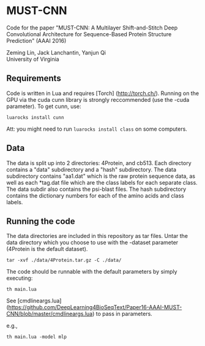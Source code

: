 # MUST-CNN

Code for the paper "MUST-CNN:	A	Multilayer	Shift-and-Stitch	Deep	Convolutional	Architecture	for	Sequence-Based Protein	Structure	Prediction" (AAAI 2016)

Zeming Lin, Jack Lanchantin, Yanjun Qi <br />
University of Virginia


## Requirements
Code is written in Lua and requires [Torch] (http://torch.ch/). Running on the GPU via the cuda cunn library is strongly reccommended (use the -cuda parameter). To get cunn, use: 

``luarocks install cunn``

Att: you might need to run ``luarocks install class`` on some computers. 

## Data
The data is split up into 2 directories: 4Protein, and cb513. Each directory contains a "data" subdirectory and a "hash" subdirectory. The data subdirectory contains "aa1.dat" which is the raw protein sequence data, as well as each *tag.dat file which are the class labels for each separate class. The data subdir also contains the psi-blast files. The hash subdirectory contains the dictionary numbers for each of the amino acids and class labels.



## Running the code
The data directories are included in this repository as tar files. Untar the data directory which you choose to use with the -dataset parameter (4Protein is the default dataset).

``tar -xvf ./data/4Protein.tar.gz -C ./data/``

The code should be runnable with the default parameters by simply executing: 

``th main.lua``

See [cmdlineargs.lua] (https://github.com/DeepLearning4BioSeqText/Paper16-AAAI-MUST-CNN/blob/master/cmdlineargs.lua) to pass in parameters.

e.g., 

``th main.lua -model mlp``



